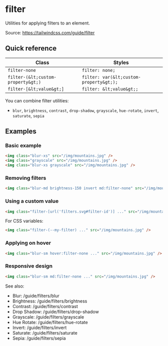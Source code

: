 # filter

Utilities for applying filters to an element.

Source: https://tailwindcss.com/guide/filter

## Quick reference

| Class | Styles |
|---|---|
| `filter-none` | `filter: none;` |
| `filter-(&lt;custom-property&gt;)` | `filter: var(&lt;custom-property&gt;);` |
| `filter-[&lt;value&gt;]` | `filter: &lt;value&gt;;` |

You can combine filter utilities:
- `blur`, `brightness`, `contrast`, `drop-shadow`, `grayscale`, `hue-rotate`, `invert`, `saturate`, `sepia`

## Examples

### Basic example

```html
<img class="blur-xs" src="/img/mountains.jpg" />
<img class="grayscale" src="/img/mountains.jpg" />
<img class="blur-xs grayscale" src="/img/mountains.jpg" />
```

### Removing filters

```html
<img class="blur-md brightness-150 invert md:filter-none" src="/img/mountains.jpg" />
```

### Using a custom value

```html
<img class="filter-[url('filters.svg#filter-id')] ..." src="/img/mountains.jpg" />
```

For CSS variables:

```html
<img class="filter-(--my-filter) ..." src="/img/mountains.jpg" />
```

### Applying on hover

```html
<img class="blur-sm hover:filter-none ..." src="/img/mountains.jpg" />
```

### Responsive design

```html
<img class="blur-sm md:filter-none ..." src="/img/mountains.jpg" />
```

See also:
- Blur: /guide/filters/blur
- Brightness: /guide/filters/brightness
- Contrast: /guide/filters/contrast
- Drop Shadow: /guide/filters/drop-shadow
- Grayscale: /guide/filters/grayscale
- Hue Rotate: /guide/filters/hue-rotate
- Invert: /guide/filters/invert
- Saturate: /guide/filters/saturate
- Sepia: /guide/filters/sepia
